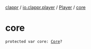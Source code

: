 [clappr](../../index.md) / [io.clappr.player](../index.md) / [Player](index.md) / [core](./core.md)

# core

`protected var core: `[`Core`](../../io.clappr.player.components/-core/index.md)`?`
